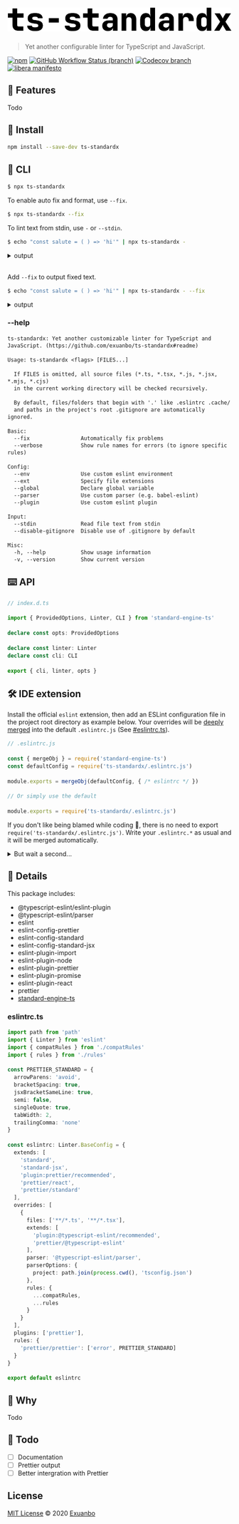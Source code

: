 <h1 id="logo"><a href="#logo"><img src="./logo.svg"></a></h1>

> Yet another configurable linter for TypeScript and JavaScript.

[![npm](https://img.shields.io/npm/v/ts-standardx)](https://www.npmjs.com/package/ts-standardx)
[![GitHub Workflow Status (branch)](https://img.shields.io/github/workflow/status/exuanbo/ts-standardx/Node.js%20CI/main)](https://github.com/exuanbo/ts-standardx/actions?query=workflow%3A%22Node.js+CI%22)
[![Codecov branch](https://img.shields.io/codecov/c/gh/exuanbo/ts-standardx/main?token=D9AA8C1ZS2)](https://codecov.io/gh/exuanbo/ts-standardx)
[![libera manifesto](https://img.shields.io/badge/libera-manifesto-lightgrey.svg)](https://liberamanifesto.com)

## 🚀 Features

Todo

## 💾 Install

```sh
npm install --save-dev ts-standardx
```

## 🤖 CLI

```sh
$ npx ts-standardx
```

To enable auto fix and format, use `--fix`.

```sh
$ npx ts-standardx --fix
```

To lint text from stdin, use `-` or `--stdin`.

```sh
$ echo "const salute = ( ) => 'hi'" | npx ts-standardx -
```

<details><summary>output</summary>
<p>

```
<text>:1:7: 'salute' is assigned a value but never used.
<text>:1:17: Delete `·`

Run `ts-standardx --fix` to automatically fix some problems.
```

</p>
</details>

<br>

Add `--fix` to output fixed text.

```sh
$ echo "const salute = ( ) => 'hi'" | npx ts-standardx - --fix
```

<details><summary>output</summary>
<p>

```
const salute = () => 'hi'
```

</p>
</details>

### --help

```
ts-standardx: Yet another customizable linter for TypeScript and JavaScript. (https://github.com/exuanbo/ts-standardx#readme)

Usage: ts-standardx <flags> [FILES...]

  If FILES is omitted, all source files (*.ts, *.tsx, *.js, *.jsx, *.mjs, *.cjs)
  in the current working directory will be checked recursively.

  By default, files/folders that begin with '.' like .eslintrc .cache/
  and paths in the project's root .gitignore are automatically ignored.

Basic:
  --fix                Automatically fix problems
  --verbose            Show rule names for errors (to ignore specific rules)

Config:
  --env                Use custom eslint environment
  --ext                Specify file extensions
  --global             Declare global variable
  --parser             Use custom parser (e.g. babel-eslint)
  --plugin             Use custom eslint plugin

Input:
  --stdin              Read file text from stdin
  --disable-gitignore  Disable use of .gitignore by default

Misc:
  -h, --help           Show usage information
  -v, --version        Show current version
```

## ⌨️ API

```ts
// index.d.ts

import { ProvidedOptions, Linter, CLI } from 'standard-engine-ts'

declare const opts: ProvidedOptions

declare const linter: Linter
declare const cli: CLI

export { cli, linter, opts }
```

## 🛠 IDE extension

Install the official `eslint` extension, then add an ESLint configuration file in the project root directory as example below. Your overrides will be [deeply merged](https://github.com/exuanbo/standard-engine-ts/blob/main/src/utils.ts#L83) into the default `.eslintrc.js` (See [#eslintrc.ts](#eslintrcts)).

```js
// .eslintrc.js

const { mergeObj } = require('standard-engine-ts')
const defaultConfig = require('ts-standardx/.eslintrc.js')

module.exports = mergeObj(defaultConfig, { /* eslintrc */ })

// Or simply use the default

module.exports = require('ts-standardx/.eslintrc.js')
```

If you don't like being blamed while coding 🤯, there is no need to export `require('ts-standardx/.eslintrc.js')`. Write your `.eslintrc.*` as usual and it will be merged automatically.

<details><summary>But wait a second...</summary>
<p>

"So why can't I just use `npx eslint .` directly?" Yes, you can :p

</p>
</details>

## 🔎 Details

This package includes:

- @typescript-eslint/eslint-plugin
- @typescript-eslint/parser
- eslint
- eslint-config-prettier
- eslint-config-standard
- eslint-config-standard-jsx
- eslint-plugin-import
- eslint-plugin-node
- eslint-plugin-prettier
- eslint-plugin-promise
- eslint-plugin-react
- prettier
- [standard-engine-ts](https://github.com/exuanbo/standard-engine-ts#readme)

### eslintrc.ts

```ts
import path from 'path'
import { Linter } from 'eslint'
import { compatRules } from './compatRules'
import { rules } from './rules'

const PRETTIER_STANDARD = {
  arrowParens: 'avoid',
  bracketSpacing: true,
  jsxBracketSameLine: true,
  semi: false,
  singleQuote: true,
  tabWidth: 2,
  trailingComma: 'none'
}

const eslintrc: Linter.BaseConfig = {
  extends: [
    'standard',
    'standard-jsx',
    'plugin:prettier/recommended',
    'prettier/react',
    'prettier/standard'
  ],
  overrides: [
    {
      files: ['**/*.ts', '**/*.tsx'],
      extends: [
        'plugin:@typescript-eslint/recommended',
        'prettier/@typescript-eslint'
      ],
      parser: '@typescript-eslint/parser',
      parserOptions: {
        project: path.join(process.cwd(), 'tsconfig.json')
      },
      rules: {
        ...compatRules,
        ...rules
      }
    }
  ],
  plugins: ['prettier'],
  rules: {
    'prettier/prettier': ['error', PRETTIER_STANDARD]
  }
}

export default eslintrc
```

## 🤔 Why

Todo

## 📃 Todo

- [ ] Documentation
- [ ] Prettier output
- [ ] Better intergration with Prettier

## License

[MIT License](https://github.com/exuanbo/ts-standardx/blob/main/LICENSE) © 2020 [Exuanbo](https://github.com/exuanbo)
